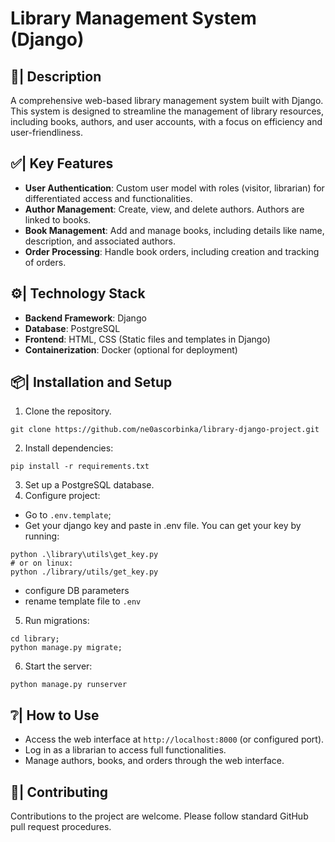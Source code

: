 # Library Management System (Django)
<!-- <img src="https://badges.frapsoft.com/os/v1/open-source.svg?v=103"> -->

## 📝| Description
A comprehensive web-based library management system built with Django. This system is designed to streamline the management of library resources, including books, authors, and user accounts, with a focus on efficiency and user-friendliness.

## ✅| Key Features
- **User Authentication**: Custom user model with roles (visitor, librarian) for differentiated access and functionalities.
- **Author Management**: Create, view, and delete authors. Authors are linked to books.
- **Book Management**: Add and manage books, including details like name, description, and associated authors.
- **Order Processing**: Handle book orders, including creation and tracking of orders.

## ⚙️| Technology Stack
- **Backend Framework**: Django
- **Database**: PostgreSQL
- **Frontend**: HTML, CSS (Static files and templates in Django)
- **Containerization**: Docker (optional for deployment)

## 📦| Installation and Setup
1. Clone the repository.
```shell
git clone https://github.com/ne0ascorbinka/library-django-project.git
```
2. Install dependencies:
```shell
pip install -r requirements.txt
```
3. Set up a PostgreSQL database.
4. Configure project:
 - Go to `.env.template`;
 - Get your django key and paste in .env file. You can get your key by running:
```shell
python .\library\utils\get_key.py
# or on linux:
python ./library/utils/get_key.py 
```
 - configure DB parameters
 - rename template file to `.env`
5. Run migrations:
```shell
cd library;
python manage.py migrate;
```
6. Start the server: 
```shell
python manage.py runserver
```

## ❔| How to Use
- Access the web interface at `http://localhost:8000` (or configured port).
- Log in as a librarian to access full functionalities.
- Manage authors, books, and orders through the web interface.

## 💛| Contributing
Contributions to the project are welcome. Please follow standard GitHub pull request procedures.

